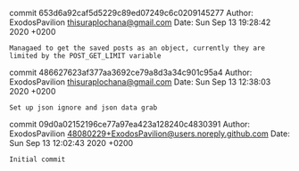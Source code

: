 commit 653d6a92caf5d5229c89ed07249c6c0209145277
Author: ExodosPavilion <thisuraplochana@gmail.com>
Date:   Sun Sep 13 19:28:42 2020 +0200

    Managaed to get the saved posts as an object, currently they are limited by the POST_GET_LIMIT variable

commit 486627623af377aa3692ce79a8d3a34c901c95a4
Author: ExodosPavilion <thisuraplochana@gmail.com>
Date:   Sun Sep 13 12:38:03 2020 +0200

    Set up json ignore and json data grab

commit 09d0a02152196ce77a97ea423a128240c4830391
Author: ExodosPavilion <48080229+ExodosPavilion@users.noreply.github.com>
Date:   Sun Sep 13 12:02:43 2020 +0200

    Initial commit
